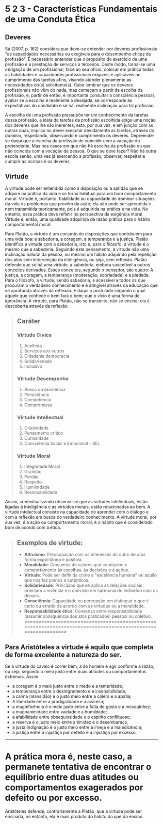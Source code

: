 # 5 2 3 - Características Fundamentais de uma Conduta Ética

## Deveres

Sá (2007, p. 162) considera que deve-se entender por deveres profissionais "as capacidades necessárias ou exegíveis para o desempenho eficaz da profissão". É necessário entender que o propósito do exercício de uma profissão é a prestação de serviços a terceiros. Deste modo, torna-se uma obrigação de um profissional, face ao seu ofício, colocar em prática todas as habilidades e capacidades profissionais exigíveis e aplicáveis no cumprimento das tarefas afins, visando atender plenamente as necessidades do(s) solicitante(s). Cabe lembrar que os deveres profissionais não vêm do nada, mas começam a partir da escolha da profissão, e, partir de então, é importante consultar a consciência pessoal, avaliar se a escolha é realmente a desejada, se corresponde às expectativas do candidato e se há, realmente inclinação para tal profissão.

A escolha de uma profissão pressupõe ter um conhecimento da tarefas dessa profissão, a ideia da tarefas da profissão escolhida exige uma noção dos deveres que lhe são inerentes, esta, por sua vez, e em junção com as outras duas, implica no dever executar devidamente as tarefas, através do domínio, respeitando, observando e cumprimento os deveres. Depreende-se daqui que a escolha da profissão de coincidir com a vacação do pretendente. Mas nos casos em que não há escolha da profissão ou que não coincida com a vocação da pessoa. O que se deve fazer? Não há outra escola senão, uma vez já exercendo a profissão, observar, respeitar e cumprir as normas e os deveres.

## Virtude

A virtude pode ser entendida como a disposição ou a aptidão que se adquire na prática da vida e se torna habitual para um bom comportamento moral. Virtude é, portanto, habilidade ou capacidade de dominar situações da vida os problemas que provêm da ação; ela não pode ser aprendida e nem transmitida teoricamente, pois é adquirida na prática e na vida. No entanto, essa prática deve refletir na perspectiva da exigência moral. Virtude é, então, uma qualidade adquirida da razão prática para o hábito comportamental moral.

Para Platão, a virtude é um conjunto de disposições que contribuem para uma vida boa: a sabedoria, a coragem, a temperança e a justiça. Platão identifica a virtude com a sabedoria, isto é, para o filósofo, a virtude é o mesmo que a sabedoria. Seguindo este pensamento, a virtude não uma inclinação natural da pessoa, ou mesmo um hábito adquirido pela repetição dos atos sem intervenção da inteligência, ou seja, sem reflexão. Platão defende que só há uma virtude, a sabedoria, embora suscetível a outros conceitos derivados. Esses conceitos, segundo o pensador, são quatro: A justiça, a coragem, a temperança (moderação, sobriedade) e a piedade. Para o filósofo, a virtude, sendo sabedoria, é acessível a todos os que procuram o verdadeiro conhecimento e é atingível através da educação que se aprofunda através da reflexão. É daqui o postulado segundo o qual aquele que conhece o bem fará o bem; que o vício é uma forma de ignorância. A virtude, para Platão, não se transmite, não se ensina; ela é descoberta através da reflexão.

> ## Caráter
>
> ### Virtude Cívica
>
> 1. Acolhida
> 2. Serviços aos outros
> 3. Cidadania democracia
> 4. Solidariedade
> 5. Inclusivo
> 
> ### Virtude Desempenho
>
> 1. Busca da excelência
> 2. Persistência
> 3. Competência
> 4. Compromisso
> 
> ### Virtude Intellectual
>
> 1. Criatividade
> 2. Pensamento crítico
> 3. Curiosidade
> 4. Consciência Social e Emocional - SEL
>   
> ### Virtude Moral
>
> 1. Integridade Moral
> 2. Gratidão
> 3. Perdão
> 4. Respeito
> 5. Humilmdade
> 6. Resonsabilidade

Assim, contextualizando observa-se que as virtudes intelectuais, estão ligadas à inteligência e as virtudes morais, estão relacionadas ao bem. A virtude intelectual consiste na capacidade de aprender com o diálogo e com a reflexão em busca do verdadeiro conhecimento. A virtude moral, por sua vez, é a ação ou comportamento moral; é o hábito que é considerado bom de acordo com a ética.

> ## Exemplos de virtude:
>
> - **Altruísmo**: Preocupação com os interesses do outro de uma forma expontânea e positiva.
> - **Moralidade**: Conjuntos de valores que conduzem o comportamento às escolhas, às decisões e à ações.
> - **Virtude**: Pode ser definida como a "excelência humana" ou aquilo que nos faz plenos e autênticos.
> - **Solidariedade**: Princípios que se aplica às relações sociais orientam a vivência e o convívio em harmonia do indivíduo com os demais.
> - **Consciência**: Capacidade ou percepção em distinguir o que é certo ou errado de acordo com as virtudes ou a moralidade.
> - **Responsabilidade ética**: Consenso entre responsabilidade (assumir consquência dos atos praticados) pessoal ou coletivo.
=============================================================================================================

Para Aristóteles **a virtude é aquilo que completa de forma excelente a natureza do ser**. 
-------------------------------------------------------------------------------------------------------------

Se a virtude do cavalo é correr bem, a do homem é agir conforme a razão, ou seja, segundo o meio justo entre duas atitudes ou comportamentos extremos. Assim 

- a coragem é o meio justo entre o medo e a temeridade; 
- a temperança entre o desregramento e a insensibilidade; 
- a calma (mansidão) é o justo meio entre a cólera e a apatia; 
- A liberdade entre a prodigalidade e a avareza; 
- a magnificência é o meio justo entre a falta de gosto e a mesquinhez; 
- a magnanimidade entre vaidade e a humildade; 
- a afabilidade entre obsequiosidade e o espírito conflituoso; 
- a reserva é o justo meio entre a timidez e o desembaraço; 
- a justa indignação é o justo meio entre a inveja e a maledicência; 
- a justiça entre a injustiça por defeito e a injustiça por excesso. 
-------------------------------------------------------------------------------------------------------------

A prática mora é, neste caso, a permanete tentativa de encontrar o equilíbrio entre duas atitudes ou comportamentos exagerados por defeito ou por excesso.
=============================================================================================================

Aristóteles defende, contrariamente a Platão, que a virtude pode ser ensinada, no entanto, ela é mais produto do hábito do que do ensino.